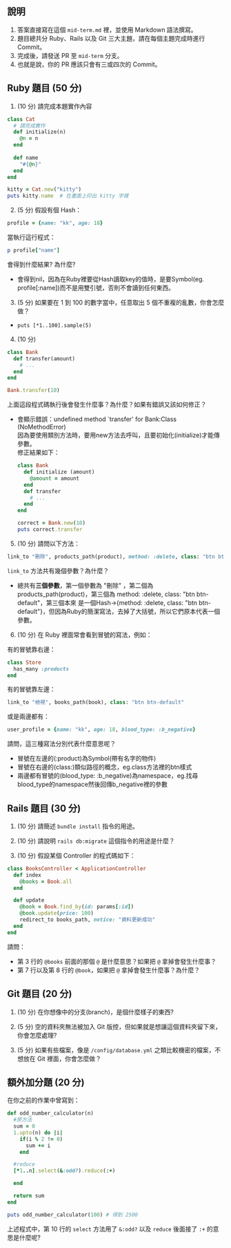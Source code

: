 ## 說明

1. 答案直接寫在這個 `mid-term.md` 裡，並使用 Markdown 語法撰寫。
1. 題目總共分 Ruby、Rails 以及 Git 三大主題，請在每個主題完成時進行 Commit。
1. 完成後，請發送 PR 至 `mid-term` 分支。
1. 也就是說，你的 PR 應該只會有三或四次的 Commit。

## Ruby 題目 (50 分)

1. (10 分) 請完成本題實作內容

```ruby
class Cat
  # 請完成實作
  def initialize(n)
    @n = n
  end
  
  def name
    "#{@n}"
  end
end

kitty = Cat.new("kitty")
puts kitty.name  # 在畫面上印出 kitty 字樣
```

2. (5 分) 假設有個 Hash：

```ruby
profile = {name: "kk", age: 18}
```

當執行這行程式：

```ruby
p profile["name"]
```

會得到什麼結果? 為什麼?
- 會得到nil，因為在Ruby裡要從Hash讀取key的值時，是要Symbol(eg. profile[:name])而不是用雙引號，否則不會讀到任何東西。

3. (5 分) 如果要在 1 到 100 的數字當中，任意取出 5 個不重複的亂數，你會怎麼做？
- ```puts [*1..100].sample(5) ```

4. (10 分)
```ruby
class Bank
  def transfer(amount)
    # ...
  end
end

Bank.transfer(10)
```

上面這段程式碼執行後會發生什麼事？為什麼？如果有錯誤又該如何修正？
- 會顯示錯誤：undefined method `transfer' for Bank:Class (NoMethodError) <br>
  因為要使用類別方法時，要用new方法去呼叫，且要初始化(initialize)才能傳參數。<br>
  修正結果如下：<br>
  ```ruby
  class Bank
    def initialize (amount)
      @amount = amount
    end
    def transfer
      # ...
    end
  end

  correct = Bank.new(10)
  puts correct.transfer
  ```

5. (10 分) 請問以下方法：

```ruby
link_to "刪除", products_path(product), method: :delete, class: "btn btn-default"
```

`link_to` 方法共有幾個參數？為什麼？
- 總共有<b>三個參數</b>，第一個參數為 "刪除" ，第二個為 products_path(product)，第三個為 method: :delete, class: "btn btn-default"，第三個本來
  是一個Hash→{method: :delete, class: "btn btn-default"}，但因為Ruby的簡潔寫法，去掉了大括號，所以它們原本代表一個參數。

6. (10 分) 在 Ruby 裡面常會看到冒號的寫法，例如：

有的冒號靠右邊：

```ruby
class Store
  has_many :products
end
```

有的冒號靠左邊：

```ruby
link_to "檢視", books_path(book), class: "btn btn-default"
```

或是兩邊都有：

```ruby
user_profile = {name: "kk", age: 18, blood_type: :b_negative}
```

請問，這三種寫法分別代表什麼意思呢？
- 冒號在左邊的(:product)為Symbol(帶有名字的物件)
- 冒號在右邊的(class:)類似路徑的概念，eg.class方法裡的btn樣式
- 兩邊都有冒號的(blood_type: :b_negative)為namespace，eg.找尋blood_type的namespace然後回傳b_negative裡的參數

## Rails 題目 (30 分)

1. (10 分) 請簡述 `bundle install` 指令的用途。

2. (10 分) 請說明 `rails db:migrate` 這個指令的用途是什麼？

3. (10 分) 假設某個 Controller 的程式碼如下：

```ruby
class BooksController < ApplicationController
  def index
    @books = Book.all
  end

  def update
    @book = Book.find_by(id: params[:id])
    @book.update(price: 100)
    redirect_to books_path, notice: "資料更新成功"
  end
end
```

請問：
- 第 3 行的 `@books` 前面的那個 `@` 是什麼意思？如果把 `@` 拿掉會發生什麼事？
- 第 7 行以及第 8 行的 `@book`，如果把 `@` 拿掉會發生什麼事？為什麼？

## Git 題目 (20 分)

1. (10 分) 在你想像中的分支(branch)，是個什麼樣子的東西?

1. (5 分) 空的資料夾無法被加入 Git 版控，但如果就是想讓這個資料夾留下來，你會怎麼處理?

2. (5 分) 如果有些檔案，像是 `/config/database.yml` 之類比較機密的檔案，不想放在 Git 裡面，你會怎麼做？

## 額外加分題 (20 分)

在你之前的作業中曾寫到：

```ruby
def odd_number_calculator(n)
  #原方法
  sum = 0
  1.upto(n) do |i|
    if(i % 2 != 0)
      sum += i
    end

  #reduce
  [*1..n].select(&:odd?).reduce(:+)

  end

  return sum
end

puts odd_number_calculator(100) # 得到 2500
```

上述程式中，第 10 行的 `select` 方法用了 `&:odd?` 以及 `reduce` 後面接了 `:+` 的意思是什麼呢?

